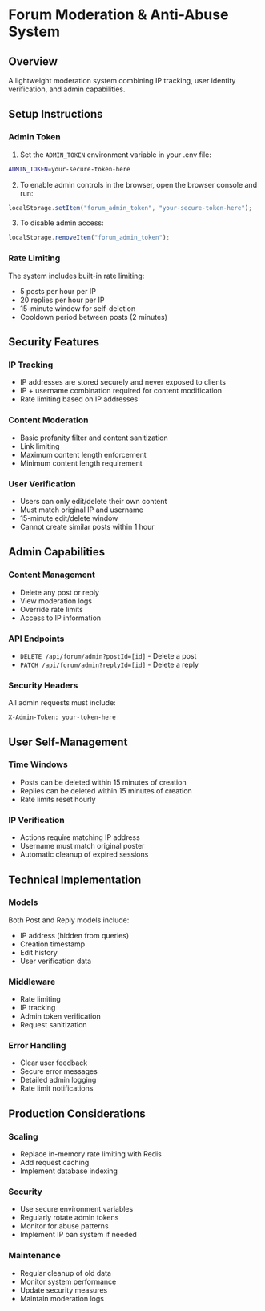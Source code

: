 # Forum Moderation & Anti-Abuse System

## Overview

A lightweight moderation system combining IP tracking, user identity verification, and admin capabilities.

## Setup Instructions

### Admin Token

1. Set the `ADMIN_TOKEN` environment variable in your .env file:

```bash
ADMIN_TOKEN=your-secure-token-here
```

2. To enable admin controls in the browser, open the browser console and run:

```javascript
localStorage.setItem("forum_admin_token", "your-secure-token-here");
```

3. To disable admin access:

```javascript
localStorage.removeItem("forum_admin_token");
```

### Rate Limiting

The system includes built-in rate limiting:

- 5 posts per hour per IP
- 20 replies per hour per IP
- 15-minute window for self-deletion
- Cooldown period between posts (2 minutes)

## Security Features

### IP Tracking

- IP addresses are stored securely and never exposed to clients
- IP + username combination required for content modification
- Rate limiting based on IP addresses

### Content Moderation

- Basic profanity filter and content sanitization
- Link limiting
- Maximum content length enforcement
- Minimum content length requirement

### User Verification

- Users can only edit/delete their own content
- Must match original IP and username
- 15-minute edit/delete window
- Cannot create similar posts within 1 hour

## Admin Capabilities

### Content Management

- Delete any post or reply
- View moderation logs
- Override rate limits
- Access to IP information

### API Endpoints

- `DELETE /api/forum/admin?postId=[id]` - Delete a post
- `PATCH /api/forum/admin?replyId=[id]` - Delete a reply

### Security Headers

All admin requests must include:

```
X-Admin-Token: your-token-here
```

## User Self-Management

### Time Windows

- Posts can be deleted within 15 minutes of creation
- Replies can be deleted within 15 minutes of creation
- Rate limits reset hourly

### IP Verification

- Actions require matching IP address
- Username must match original poster
- Automatic cleanup of expired sessions

## Technical Implementation

### Models

Both Post and Reply models include:

- IP address (hidden from queries)
- Creation timestamp
- Edit history
- User verification data

### Middleware

- Rate limiting
- IP tracking
- Admin token verification
- Request sanitization

### Error Handling

- Clear user feedback
- Secure error messages
- Detailed admin logging
- Rate limit notifications

## Production Considerations

### Scaling

- Replace in-memory rate limiting with Redis
- Add request caching
- Implement database indexing

### Security

- Use secure environment variables
- Regularly rotate admin tokens
- Monitor for abuse patterns
- Implement IP ban system if needed

### Maintenance

- Regular cleanup of old data
- Monitor system performance
- Update security measures
- Maintain moderation logs
